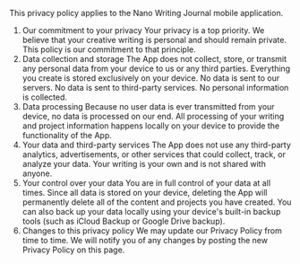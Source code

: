 This privacy policy applies to the Nano Writing Journal mobile application.
1. Our commitment to your privacy
Your privacy is a top priority. We believe that your creative writing is personal and should remain private. This policy is our commitment to that principle.
2. Data collection and storage
The App does not collect, store, or transmit any personal data from your device to us or any third parties. Everything you create is stored exclusively on your device.
No data is sent to our servers.
No data is sent to third-party services.
No personal information is collected.
3. Data processing
Because no user data is ever transmitted from your device, no data is processed on our end. All processing of your writing and project information happens locally on your device to provide the functionality of the App.
4. Your data and third-party services
The App does not use any third-party analytics, advertisements, or other services that could collect, track, or analyze your data. Your writing is your own and is not shared with anyone.
5. Your control over your data
You are in full control of your data at all times. Since all data is stored on your device, deleting the App will permanently delete all of the content and projects you have created. You can also back up your data locally using your device's built-in backup tools (such as iCloud Backup or Google Drive backup).
6. Changes to this privacy policy
We may update our Privacy Policy from time to time. We will notify you of any changes by posting the new Privacy Policy on this page.
